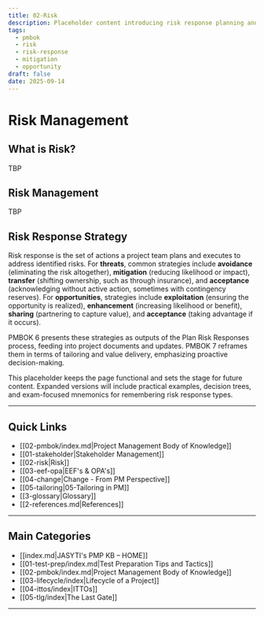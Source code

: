 ```yaml
---
title: 02-Risk
description: Placeholder content introducing risk response planning and strategies
tags:
  - pmbok
  - risk
  - risk-response
  - mitigation
  - opportunity
draft: false
date: 2025-09-14
---
```


# Risk Management

## What is Risk?
TBP

## Risk Management
TBP
## Risk Response Strategy

Risk response is the set of actions a project team plans and executes to address identified risks. For **threats**, common strategies include **avoidance** (eliminating the risk altogether), **mitigation** (reducing likelihood or impact), **transfer** (shifting ownership, such as through insurance), and **acceptance** (acknowledging without active action, sometimes with contingency reserves). For **opportunities**, strategies include **exploitation** (ensuring the opportunity is realized), **enhancement** (increasing likelihood or benefit), **sharing** (partnering to capture value), and **acceptance** (taking advantage if it occurs).  

PMBOK 6 presents these strategies as outputs of the Plan Risk Responses process, feeding into project documents and updates. PMBOK 7 reframes them in terms of tailoring and value delivery, emphasizing proactive decision-making.  

This placeholder keeps the page functional and sets the stage for future content. Expanded versions will include practical examples, decision trees, and exam-focused mnemonics for remembering risk response types.

---
## Quick Links

- [[02-pmbok/index.md|Project Management Body of Knowledge]]
- [[01-stakeholder|Stakeholder Management]]
- [[02-risk|Risk]]
- [[03-eef-opa|EEF's & OPA's]]  
- [[04-change|Change - From PM Perspective]]
- [[05-tailoring|05-Tailoring in PM]]
- [[3-glossary|Glossary]]
- [[2-references.md|References]]

---
## Main Categories

- [[index.md|JASYTI's PMP KB – HOME]]
- [[01-test-prep/index.md|Test Preparation Tips and Tactics]]
- [[02-pmbok/index.md|Project Management Body of Knowledge]] 
- [[03-lifecycle/index|Lifecycle of a Project]]
- [[04-ittos/index|ITTOs]]
- [[05-tlg/index|The Last Gate]]

---

